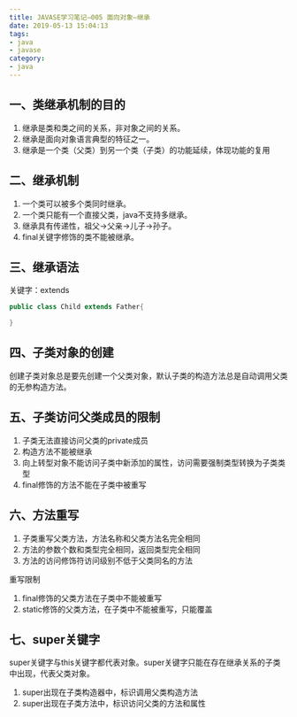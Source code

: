 ```yaml
---
title: JAVASE学习笔记—005 面向对象—继承
date: 2019-05-13 15:04:13
tags:
- java
- javase
category:
- java
---
```


## 一、类继承机制的目的

1. 继承是类和类之间的关系，非对象之间的关系。
2. 继承是面向对象语言典型的特征之一。
3. 继承是一个类（父类）到另一个类（子类）的功能延续，体现功能的复用

<!-- more -->

## 二、继承机制

1. 一个类可以被多个类同时继承。
2. 一个类只能有一个直接父类，java不支持多继承。
3. 继承具有传递性，祖父->父亲->儿子->孙子。
4. final关键字修饰的类不能被继承。

## 三、继承语法

关键字：extends

``` java
public class Child extends Father{

}
```

## 四、子类对象的创建

创建子类对象总是要先创建一个父类对象，默认子类的构造方法总是自动调用父类的无参构造方法。

## 五、子类访问父类成员的限制

1. 子类无法直接访问父类的private成员
2. 构造方法不能被继承
3. 向上转型对象不能访问子类中新添加的属性，访问需要强制类型转换为子类类型
4. final修饰的方法不能在子类中被重写

## 六、方法重写

1. 子类重写父类方法，方法名称和父类方法名完全相同
2. 方法的参数个数和类型完全相同，返回类型完全相同
3. 方法的访问修饰符访问级别不低于父类同名的方法

重写限制
1. final修饰的父类方法在子类中不能被重写
2. static修饰的父类方法，在子类中不能被重写，只能覆盖

## 七、super关键字

super关键字与this关键字都代表对象。super关键字只能在存在继承关系的子类中出现，代表父类对象。

1. super出现在子类构造器中，标识调用父类构造方法
2. super出现在子类方法中，标识访问父类的方法和属性